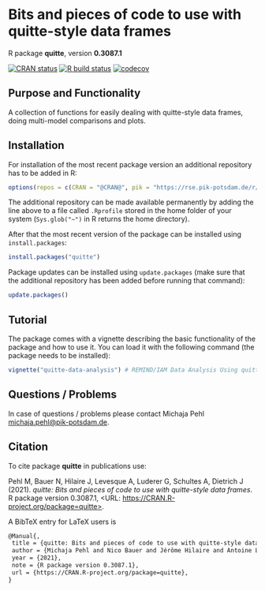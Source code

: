 # Bits and pieces of code to use with quitte-style data frames

R package **quitte**, version **0.3087.1**

[![CRAN status](https://www.r-pkg.org/badges/version/quitte)](https://cran.r-project.org/package=quitte)   [![R build status](https://pik.github.com/giannou/quitte/workflows/check/badge.svg)](https://pik.github.com/giannou/quitte/actions) [![codecov](https://codecov.io/gh/giannou/quitte/branch/master/graph/badge.svg)](https://codecov.io/gh/giannou/quitte)

## Purpose and Functionality

A collection of functions for easily dealing with
    quitte-style data frames, doing multi-model comparisons and plots.


## Installation

For installation of the most recent package version an additional repository has to be added in R:

```r
options(repos = c(CRAN = "@CRAN@", pik = "https://rse.pik-potsdam.de/r/packages"))
```
The additional repository can be made available permanently by adding the line above to a file called `.Rprofile` stored in the home folder of your system (`Sys.glob("~")` in R returns the home directory).

After that the most recent version of the package can be installed using `install.packages`:

```r 
install.packages("quitte")
```

Package updates can be installed using `update.packages` (make sure that the additional repository has been added before running that command):

```r 
update.packages()
```

## Tutorial

The package comes with a vignette describing the basic functionality of the package and how to use it. You can load it with the following command (the package needs to be installed):

```r
vignette("quitte-data-analysis") # REMIND/IAM Data Analysis Using quitte
```

## Questions / Problems

In case of questions / problems please contact Michaja Pehl <michaja.pehl@pik-potsdam.de>.

## Citation

To cite package **quitte** in publications use:

Pehl M, Bauer N, Hilaire J, Levesque A, Luderer G, Schultes A, Dietrich
J (2021). _quitte: Bits and pieces of code to use with quitte-style
data frames_. R package version 0.3087.1, <URL:
https://CRAN.R-project.org/package=quitte>.

A BibTeX entry for LaTeX users is

 ```latex
@Manual{,
  title = {quitte: Bits and pieces of code to use with quitte-style data frames},
  author = {Michaja Pehl and Nico Bauer and Jérôme Hilaire and Antoine Levesque and Gunnar Luderer and Anselm Schultes and Jan Philipp Dietrich},
  year = {2021},
  note = {R package version 0.3087.1},
  url = {https://CRAN.R-project.org/package=quitte},
}
```

